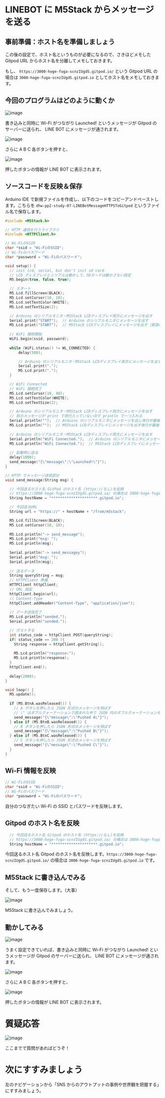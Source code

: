 # LINEBOT に M5Stack からメッセージを送る

## 事前準備：ホスト名を準備しましょう

この後の設定で、ホスト名というものが必要になるので、さきほどメモした Gitpod URL からホスト名を分離してメモしておきます。

もし、 `https://3000-hoge-fuga-scnzIUgdS.gitpod.io/` という Gitpod URL の場合は `3000-hoge-fuga-scnzIUgdS.gitpod.io` としてホスト名をメモしておきます。

## 今回のプログラムはどのように動くか

![image](https://i.gyazo.com/2aac11e5dafe4f5bf9045da64dccf3e2.jpg)

書き込みと同時に Wi-Fi がつながり Launched! というメッセージが Gitpod のサーバーに送られ、 LINE BOT にメッセージが通されます。

![image](https://i.gyazo.com/9e3eb877028c7f9e4b54f1b5994ec2e6.jpg)

さらに A B C 各ボタンを押すと、

![image](https://i.gyazo.com/f1c2f6f8d5ad04acee037335b99c1bfb.png)

押したボタンの情報が LINE BOT に表示されます。

## ソースコードを反映＆保存

Arduino IDE で新規ファイルを作成し、以下のコードをコピーアンドペーストします。こちらを `dhw-pp2-study-07-LINEBotMessageHTTPSToGitpod` というファイル名で保存します。

```c
#include <M5Stack.h>

// HTTP 通信を行うライブラリ
#include <HTTPClient.h>

// Wi-FiのSSID
char *ssid = "Wi-FiのSSID";
// Wi-Fiのパスワード
char *password = "Wi-Fiのパスワード";

void setup() {
  // init lcd, serial, but don't init sd card
  // LCD ディスプレイとシリアルは動かして、SDカードは動かさない設定
  M5.begin(true, false, true);

  // スタート
  M5.Lcd.fillScreen(BLACK);
  M5.Lcd.setCursor(10, 10);
  M5.Lcd.setTextColor(WHITE);
  M5.Lcd.setTextSize(2);

  // Arduino のシリアルモニタ・M5Stack LCDディスプレイ両方にメッセージを出す
  Serial.print("START");  // Arduino のシリアルモニタにメッセージを出す
  M5.Lcd.print("START");  // M5Stack LCDディスプレイにメッセージを出す（英語のみ）
   
  // WiFi 接続開始
  WiFi.begin(ssid, password);
 
  while (WiFi.status() != WL_CONNECTED) {
      delay(500);

      // Arduino のシリアルモニタ・M5Stack LCDディスプレイ両方にメッセージを出す
      Serial.print(".");
      M5.Lcd.print(".");
  }

  // WiFi Connected
  // WiFi 接続完了
  M5.Lcd.setCursor(10, 40);
  M5.Lcd.setTextColor(WHITE);
  M5.Lcd.setTextSize(2);

  // Arduino のシリアルモニタ・M5Stack LCDディスプレイ両方にメッセージを出す
  // 前のメッセージが print で改行入っていないので println で一つ入れる
  Serial.println("");  // Arduino のシリアルモニタにメッセージを出し改行が最後に入る
  M5.Lcd.println("");  // M5Stack LCDディスプレイにメッセージを出す改行が最後に入る（英語のみ） 
  
  // Arduino のシリアルモニタ・M5Stack LCDディスプレイ両方にメッセージを出す
  Serial.println("WiFi Connected.");  // Arduino のシリアルモニタにメッセージを出す
  M5.Lcd.println("WiFi Connected.");  // M5Stack LCDディスプレイにメッセージを出す（英語のみ）
  
  // 起動時に送る
  delay(1000);
  send_message("{\"message\":\"Launched!\"}");
}

// HTTP でメッセージ送信部分
void send_message(String msg) {

  // 今回送るホスト名 GitPod のホスト名 (https://なし)を反映
  // https://3000-hoge-fuga-scnzIUgdS.gitpod.io/ の場合は 3000-hoge-fuga-scnzIUgdS.gitpod.io
  String hostName = "*********************.gitpod.io";

  // 今回送るURL
  String url = "https://" + hostName + "/from/m5stack";

  M5.Lcd.fillScreen(BLACK);
  M5.Lcd.setCursor(10, 10);
  
  M5.Lcd.println("-> send_message");
  M5.Lcd.print("msg: ");
  M5.Lcd.println(msg);
  
  Serial.println("-> send_messagey");
  Serial.print("msg: ");
  Serial.println(msg);
  
  // 送るデータ
  String queryString = msg;
  // HTTPClient 準備
  HTTPClient httpClient;
  // URL 設定
  httpClient.begin(url);
  // Content-Type
  httpClient.addHeader("Content-Type", "application/json");
  
  // データ送信完了
  M5.Lcd.println("sended.");
  Serial.println("sended.");

  // ポストする
  int status_code = httpClient.POST(queryString);
  if( status_code == 200 ){
    String response = httpClient.getString();
    
    M5.Lcd.println("response:");
    M5.Lcd.println(response);
  }
  httpClient.end();
  
  delay(2000);
}

void loop() {
  M5.update();
  
  if (M5.BtnA.wasReleased()) {
    // A ボタンを押したら JSON 形式のメッセージを飛ばす
    // \" はダブルクォーテーションで囲まれた中で JSON 内のダブルクォーテーションを表現するために \" でエスケープしてます。
    send_message("{\"message\":\"Pushed A\"}");
  } else if (M5.BtnB.wasReleased()) {
    // B ボタンを押したら JSON 形式のメッセージを飛ばす
    send_message("{\"message\":\"Pushed B\"}");
  } else if (M5.BtnC.wasReleased()) {
    // C ボタンを押したら JSON 形式のメッセージを飛ばす
    send_message("{\"message\":\"Pushed C\"}");
  }
}
```


## Wi-Fi 情報を反映

```c
// Wi-FiのSSID
char *ssid = "Wi-FiのSSID";
// Wi-Fiのパスワード
char *password = "Wi-Fiのパスワード";
```

自分のつなぎたい Wi-Fi の SSID とパスワードを反映します。

## Gitpod のホスト名を反映

```c
  // 今回送るホスト名 Gitpod のホスト名 (https://なし)を反映
  // https://3000-hoge-fuga-scnzIUgdS.gitpod.io/ の場合は 3000-hoge-fuga-scnzIUgdS.gitpod.io
  String hostName = "*********************.gitpod.io";
```

今回送るホスト名 Gitpod のホスト名を反映します。`https://3000-hoge-fuga-scnzIUgdS.gitpod.io/` の場合は `3000-hoge-fuga-scnzIUgdS.gitpod.io` です。

## M5Stack に書き込んでみる

そして、もう一度保存します。（大事）

![image](https://i.gyazo.com/45b0fd6ce672dc9a0055d45aa290e235.png)

M5Stack に書き込んでみましょう。

## 動かしてみる

![image](https://i.gyazo.com/2aac11e5dafe4f5bf9045da64dccf3e2.jpg)

うまく設定できていれば、書き込みと同時に Wi-Fi がつながり Launched! というメッセージが Gitpod のサーバーに送られ、 LINE BOT にメッセージが通されます。

![image](https://i.gyazo.com/9e3eb877028c7f9e4b54f1b5994ec2e6.jpg)

さらに A B C 各ボタンを押すと、

![image](https://i.gyazo.com/f1c2f6f8d5ad04acee037335b99c1bfb.png)

押したボタンの情報が LINE BOT に表示されます。

# 質疑応答

![image](https://i.gyazo.com/aba8ccd625e7320883851b71ebd0caf2.png)

ここまでで質問があればどうぞ！

# 次にすすみましょう

左のナビゲーションから「SNS からのアウトプットの事例や世界観を把握する」にすすみましょう。